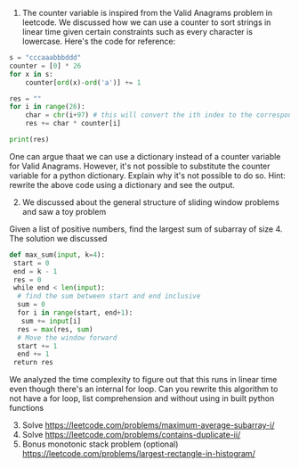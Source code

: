 1. The counter variable is inspired from the Valid Anagrams problem in leetcode. We discussed how we can use a counter to sort strings in linear time given certain constraints such as every character is lowercase. Here's the code for reference:
```python
s = "cccaaabbbddd"
counter = [0] * 26
for x in s:
    counter[ord(x)-ord('a')] += 1

res = ""
for i in range(26):
    char = chr(i+97) # this will convert the ith index to the corresponding character i=0 output='a', i =1, output = b
    res += char * counter[i]

print(res)
```
One can argue thaat we can use a dictionary instead of a counter variable for Valid Anagrams. However, it's not possible to substitute the counter variable for a python dictionary. Explain why it's not possible to do so. Hint: rewrite the above code using a dictionary and see the output. 

2. We discussed about the general structure of sliding window problems and saw a toy problem

Given a list of positive numbers, find the largest sum of subarray of size 4. The solution we discussed
```python
def max_sum(input, k=4):
 start = 0
 end = k - 1
 res = 0
 while end < len(input):
  # find the sum between start and end inclusive
  sum = 0
  for i in range(start, end+1):
   sum += input[i]
  res = max(res, sum)
  # Move the window forward
  start += 1
  end += 1
 return res
```
We analyzed the time complexity to figure out that this runs in linear time even though there's an internal for loop. Can you rewrite this algorithm to not have a for loop, list comprehension and without using in built python functions

3. Solve https://leetcode.com/problems/maximum-average-subarray-i/
4. Solve https://leetcode.com/problems/contains-duplicate-ii/
5. Bonus monotonic stack problem (optional) https://leetcode.com/problems/largest-rectangle-in-histogram/
